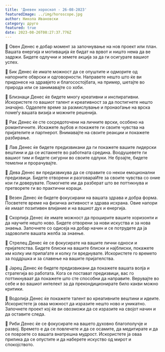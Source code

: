 ```yaml
---
title: 'Дневен хороскоп - 26-08-2023'
featuredImage: ../img/horoscope.jpg
author: Никола Ивановски
category: друго
featured: true
date: 2023-08-26T08:27:37.776Z
---
```

🌟 Овен
Денес е добар момент за започнување на нов проект или план. Вашата енергија и мотивација ќе бидат на врвот и ништо нема да ве задржи. Бидете одлучни и земете акција за да ги осигурате вашиот успех.

🌟 Бик
Денес ќе имате можност да се опуштите и одморите од напорните обврски и одговорности. Направете нешто што ќе ви придонесе на здравјето и благосостојбата, на пример, шетајте во природа или се занимавајте со хоби.

🌟 Близнаци
Денес ќе бидете многу креативни и инспиративни. Искористете го вашиот талент и креативност за да постигнете нешто значајно. Одделете време за размислување и пронаоѓање на врска помеѓу вашата визија и можните решенија.

🌟 Рак
Денес ќе сте сосредоточени на личните врски, особено на романтичните. Искажете љубов и покажете ги своите чувства на пријателите и партнерот. Внимавајте на своите реакции и покажете разбирање.

🌟 Лав
Денес ќе бидете предизвикани да ги покажете вашите лидерски вештини и да се истакнете во работната средина. Воодушевете ги вашиот тим и бидете сигурни во своите одлуки. Не брзајте, бидете темелни и прорачувајте.

🌟 Дева
Денес ви предизвикува да се справите со некои емоционални предизвици. Бидете отворени и разговараИте за своите чувства со оние кои ги доверувате. Помогнете им да разберат што ве поттикнува и претворете ги во практични кораци.

🌟 Везен
Денес ќе бидете фокусирани на вашата здрава и добра форма. Посветете време на физичка активност и здрава исхрана. Овие напори ќе имаат позитивен влијание и на вашиот дух и енергија.

🌟 Скорпија
Денес ќе имате можност да проширите вашите хоризонти и да научите нешто ново. Бидете отворени за нови искуства и за нова знаења. Започнете со одисеја на добар начин и се потрудете да ја задоволите вашата желба за знаење.

🌟 Стрелец
Денес ќе се фокусирате на вашите лични односи и пријателства. Бидете блиски на вашите блиски и најблиски, покажете им колку им припаѓате и колку ги вреднувате. Искористете го времето за поддршка и за славење на вашите пријателства.

🌟 Јарец
Денес ќе бидете предизвикани да покажете вашата волја и стратегија во работата. Кога се постават предизвици, вас го поттикнуваат да покажете што сте способни да направите. Верувајте во себе и во вашиот интелект за да прекондиционирате било какви можно критики.

🌟 Водолија
Денес ќе покажете талент во креативните вештини и идеите. Искористете ја оваа можност да изразите нешто ново и уникатно. Започнете проект кој ќе ви овозможи да се изразите на својот начин и да оставите следа.

🌟 Риби
Денес ќе се фокусирате на вашето духовно благополучје и развој. Времето е да се повлечете и да се осамите, да медитирате и да се поврзете со вашата внатрешна мудрост. Искористете ја оваа прилика да се опустите и да наберете искуство од мирот и спокојството.